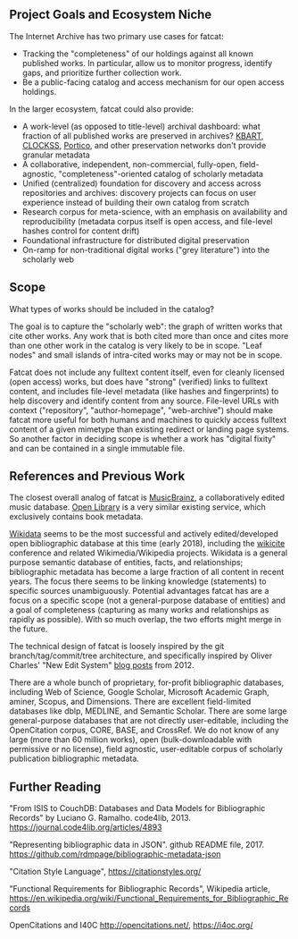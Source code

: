 
## Project Goals and Ecosystem Niche

The Internet Archive has two primary use cases for fatcat:

- Tracking the "completeness" of our holdings against all known published
  works.  In particular, allow us to monitor progress, identify gaps, and
  prioritize further collection work.
- Be a public-facing catalog and access mechanism for our open access holdings.

In the larger ecosystem, fatcat could also provide:

- A work-level (as opposed to title-level) archival dashboard: what fraction of
  all published works are preserved in archives? [KBART](), [CLOCKSS](),
  [Portico](), and other preservation networks don't provide granular metadata
- A collaborative, independent, non-commercial, fully-open, field-agnostic,
  "completeness"-oriented catalog of scholarly metadata
- Unified (centralized) foundation for discovery and access across repositories
  and archives: discovery projects can focus on user experience instead of
  building their own catalog from scratch
- Research corpus for meta-science, with an emphasis on availability and
  reproducibility (metadata corpus itself is open access, and file-level hashes
  control for content drift)
- Foundational infrastructure for distributed digital preservation
- On-ramp for non-traditional digital works ("grey literature") into the
  scholarly web

[KBART]: https://thekeepers.org/
[CLOCKSS]: https://clockss.org
[Portico]: http://www.portico.org

## Scope

What types of works should be included in the catalog?

The goal is to capture the "scholarly web": the graph of written works that
cite other works. Any work that is both cited more than once and cites more
than one other work in the catalog is very likely to be in scope. "Leaf nodes"
and small islands of intra-cited works may or may not be in scope.

Fatcat does not include any fulltext content itself, even for cleanly licensed
(open access) works, but does have "strong" (verified) links to fulltext
content, and includes file-level metadata (like hashes and fingerprints)
to help discovery and identify content from any source. File-level URLs with
context ("repository", "author-homepage", "web-archive") should make fatcat
more useful for both humans and machines to quickly access fulltext content of
a given mimetype than existing redirect or landing page systems. So another
factor in deciding scope is whether a work has "digital fixity" and can be
contained in a single immutable file.

## References and Previous Work

The closest overall analog of fatcat is [MusicBrainz][mb], a collaboratively
edited music database. [Open Library][ol] is a very similar existing service,
which exclusively contains book metadata.

[Wikidata][wd] seems to be the most successful and actively edited/developed
open bibliographic database at this time (early 2018), including the
[wikicite][wikicite] conference and related Wikimedia/Wikipedia projects.
Wikidata is a general purpose semantic database of entities, facts, and
relationships; bibliographic metadata has become a large fraction of all
content in recent years. The focus there seems to be linking knowledge
(statements) to specific sources unambiguously. Potential advantages fatcat has
are a focus on a specific scope (not a general-purpose database of entities)
and a goal of completeness (capturing as many works and relationships as
rapidly as possible). With so much overlap, the two efforts might merge in the
future.

The technical design of fatcat is loosely inspired by the git
branch/tag/commit/tree architecture, and specifically inspired by Oliver
Charles' "New Edit System" [blog posts][nes-blog] from 2012.

There are a whole bunch of proprietary, for-profit bibliographic databases,
including Web of Science, Google Scholar, Microsoft Academic Graph, aminer,
Scopus, and Dimensions. There are excellent field-limited databases like dblp,
MEDLINE, and Semantic Scholar. There are some large general-purpose databases
that are not directly user-editable, including the OpenCitation corpus, CORE,
BASE, and CrossRef. We do not know of any large (more than 60 million works),
open (bulk-downloadable with permissive or no license), field agnostic,
user-editable corpus of scholarly publication bibliographic metadata.

[nes-blog]: https://ocharles.org.uk/blog/posts/2012-07-10-nes-does-it-better-1.html
[mb]: https://musicbrainz.org
[ol]: https://openlibrary.org
[wd]: https://wikidata.org
[wikicite]: https://meta.wikimedia.org/wiki/WikiCite_2017

## Further Reading

"From ISIS to CouchDB: Databases and Data Models for Bibliographic Records" by Luciano G. Ramalho. code4lib, 2013. <https://journal.code4lib.org/articles/4893>

"Representing bibliographic data in JSON". github README file, 2017. <https://github.com/rdmpage/bibliographic-metadata-json>

"Citation Style Language", <https://citationstyles.org/>

"Functional Requirements for Bibliographic Records", Wikipedia article, <https://en.wikipedia.org/wiki/Functional_Requirements_for_Bibliographic_Records>

OpenCitations and I40C <http://opencitations.net/>, <https://i4oc.org/>

